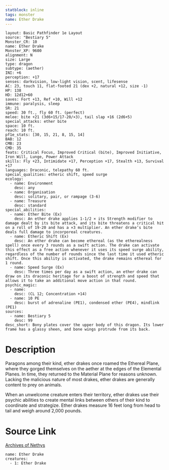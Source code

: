 ```yaml
---
statblock: inline
tags: monster
name: Ether Drake
---
```

```statblock
layout: Basic Pathfinder 1e Layout
source: "Bestiary 5"
Monster_CR: 10
name: Ether Drake
Monster_XP: 9600
alignment: N
size: Large
type: dragon
subtype: (aether)
INI: +6
perception: +17
senses: darkvision, low-light vision, scent, lifesense
AC: 23, touch 11, flat-footed 21 (dex +2, natural +12, size -1)
HP: 138
HD: 12d12+60
saves: Fort +13, Ref +10, Will +12
immune: paralysis, sleep
SR: 21
speed: 30 ft., fly 60 ft. (perfect)
melee: bite +21 (3d6+15/17-20/×3), tail slap +16 (2d6+5)
special_attacks: ether bite
space: 10 ft.
reach: 10 ft.
pf1e_stats: [30, 15, 21, 8, 15, 14]
BAB: 12
CMB: 23
CMD: 35
feats: Critical Focus, Improved Critical (bite), Improved Initiative, Iron Will, Lunge, Power Attack
skills: Fly +23, Intimidate +17, Perception +17, Stealth +13, Survival +17
languages: Draconic, telepathy 60 ft.
special_qualities: etheric shift, speed surge
ecology:
  - name: Environment
    desc: any
  - name: Organisation
    desc: solitary, pair, or rampage (3-6)
  - name: Treasure
    desc: standard
special_abilities:
  - name: Ether Bite (Ex)
    desc: An ether drake applies 1-1/2 × its Strength modifier to damage dealt by its bite attack, and its bite threatens a critical hit on a roll of 19-20 and has a ×3 multiplier. An ether drake’s bite deals full damage to incorporeal creatures.
  - name: Etheric Shift (Ex)
    desc: An ether drake can become ethereal (as the etherealness spell) once every 3 rounds as a swift action. The drake can activate this effect as a free action whenever it uses its speed surge ability, regardless of the number of rounds since the last time it used etheric shift. Once this ability is activated, the drake remains ethereal for 1 round.
  - name: Speed Surge (Ex)
    desc: Three times per day as a swift action, an ether drake can draw on its draconic heritage for a boost of strength and speed that allows it to take an additional move action in that round.
psychic_magic:
  - name:
    desc: (CL 12; Concentration +14)
  - name: 10 PE
    desc: burst of adrenaline (PE1), condensed ether (PE4), mindlink (PE1)
sources:
  - name: Bestiary 5
    desc: 99
desc_short: Bony plates cover the upper body of this dragon. Its lower frame has a glassy sheen, and bone wings protrude from its back.
```
# Description
Paragons among their kind, ether drakes once roamed the Ethereal Plane, where they gorged themselves on the aether at the edges of the Elemental Planes. In time, they returned to the Material Plane for reasons unknown. Lacking the malicious nature of most drakes, ether drakes are generally content to prey on animals.

When an unwelcome creature enters their territory, ether drakes use their psychic abilities to create mental links between others of their kind to coordinate and strategize. Ether drakes measure 16 feet long from head to tail and weigh around 2,000 pounds.
# Source Link
[Archives of Nethys](https://aonprd.com/MonsterDisplay.aspx?ItemName=Ether%20Drake)
```encounter-table
name: Ether Drake
creatures:
  - 1: Ether Drake
```

